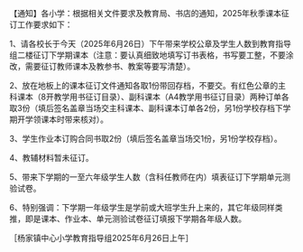 【通知】各小学：根据相关文件要求及教育局、书店的通知，2025年秋季课本征订工作要求如下：

1、请各校长于今天（2025年6月26日）下午带来学校公章及学生人数到教育指导组二楼征订下学期课本（注意：要认真细致地填写订书表格，书写要工整，不要涂改，需要征订教师课本及教参书、教案等要写清楚）。

2、放在地板上的课本征订文件通知各取1份带回存档，不要交。有红色公章的主科课本（8开教学用书征订目录）、副科课本（A4教学用书征订目录）两种订单各取3份（填后签名盖章当场交主科课本、副科课本订单各2份，另1份学校存档下学期开学领课本时带来核对）。

3、学生作业本订购合同书取2份（填后签名盖章当场交1份，另1份学校存档）。

4、教辅材料暂未征订。

5、带来下学期的一至六年级学生人数（含科任教师在内）填表征订下学期单元测验试卷。

6、特别强调：下学期一年级学生是学前或大班学生升上来的，其它年级同样类推，即是课本、作业本、单元测验试卷征订填报下学期各年级人数。

［杨家镇中心小学教育指导组2025年6月26日上午］